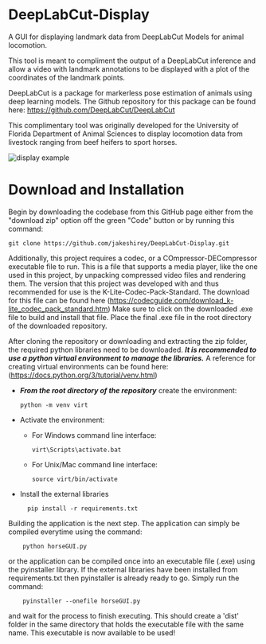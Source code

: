 # DeepLabCut-Display
A GUI for displaying landmark data from DeepLabCut Models for animal locomotion.

This tool is meant to compliment the output of a DeepLabCut inference and allow a video with landmark annotations to be displayed with a plot of the coordinates of the landmark points. 

DeepLabCut is a package for markerless pose estimation of animals using deep learning models. The Github repository for this package can be found here: https://github.com/DeepLabCut/DeepLabCut

This complimentary tool was originally developed for the University of Florida Department of Animal Sciences to display locomotion data from livestock ranging from beef heifers to sport horses.

![display example](https://user-images.githubusercontent.com/94328784/184924777-e04cf534-029f-4e1f-8d42-3d661727edef.JPG)

# Download and Installation
Begin by downloading the codebase from this GitHub page either from the "download zip" option off the green "Code" button or by running this command:

    git clone https://github.com/jakeshirey/DeepLabCut-Display.git

Additionally, this project requires a codec, or a COmpressor-DECompressor executable file to run. This is a file that supports a media player, like the one used in this project, by unpacking compressed video files and rendering them. The version that this project was developed with and thus recommended for use is the K-Lite-Codec-Pack-Standard. The download for this file can be found here (https://codecguide.com/download_k-lite_codec_pack_standard.htm) Make sure to click on the downloaded .exe file to build and install that file. Place the final .exe file in the root directory of the downloaded repository.

After cloning the repository or downloading and extracting the zip folder, the required python libraries need to be downloaded. ***It is recommended to use a python virtual environment to manage the libraries.*** A reference for creating virtual environments can be found here: (https://docs.python.org/3/tutorial/venv.html)

- ***From the root directory of the repository*** create the environment:

    ```python -m venv virt```
    
- Activate the environment:
  - For Windows command line interface:
   
    ```virt\Scripts\activate.bat```
    
  - For Unix/Mac command line interface:
   
    ```source virt/bin/activate```
    
- Install the external libraries
    
        pip install -r requirements.txt
    
Building the application is the next step. The application can simply be compiled everytime using the command:

        python horseGUI.py
        
or the application can be compiled once into an executable file (.exe) using the pyinstaller library. If the external libraries have been installed from requirements.txt then pyinstaller is already ready to go. Simply run the command:

        pyinstaller --onefile horseGUI.py

and wait for the process to finish executing. This should create a 'dist' folder in the same directory that holds the executable file with the same name. This executable is now available to be used!
